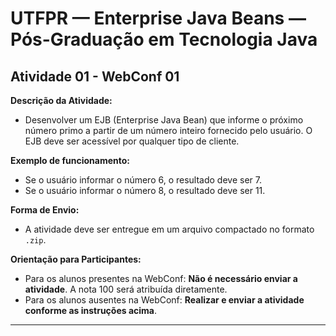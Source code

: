# UTFPR — Enterprise Java Beans — Pós-Graduação em Tecnologia Java

## Atividade 01 - WebConf 01

**Descrição da Atividade:**
- Desenvolver um EJB (Enterprise Java Bean) que informe o próximo número primo a partir de um número inteiro fornecido pelo usuário. O EJB deve ser acessível por qualquer tipo de cliente.

**Exemplo de funcionamento:**
- Se o usuário informar o número 6, o resultado deve ser 7.
- Se o usuário informar o número 8, o resultado deve ser 11.

**Forma de Envio:**
- A atividade deve ser entregue em um arquivo compactado no formato `.zip`.

**Orientação para Participantes:**
- Para os alunos presentes na WebConf: **Não é necessário enviar a atividade**. A nota 100 será atribuída diretamente.
- Para os alunos ausentes na WebConf: **Realizar e enviar a atividade conforme as instruções acima**.

---
